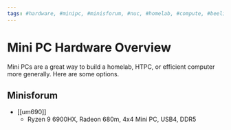 ```yaml
---
tags: #hardware, #minipc, #minisforum, #nuc, #homelab, #compute, #beelink, #asus
---
```

# Mini PC Hardware Overview

Mini PCs are a great way to build a homelab, HTPC, or efficient computer more generally. Here are some options.

## Minisforum

* [[um690]]
  * Ryzen 9 6900HX, Radeon 680m, 4x4 Mini PC, USB4, DDR5
